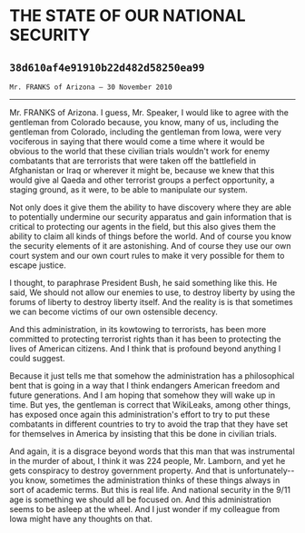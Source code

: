 # THE STATE OF OUR NATIONAL SECURITY
## `38d610af4e91910b22d482d58250ea99`
`Mr. FRANKS of Arizona — 30 November 2010`

---


Mr. FRANKS of Arizona. I guess, Mr. Speaker, I would like to agree 
with the gentleman from Colorado because, you know, many of us, 
including the gentleman from Colorado, including the gentleman from 
Iowa, were very vociferous in saying that there would come a time where 
it would be obvious to the world that these civilian trials wouldn't 
work for enemy combatants that are terrorists that were taken off the 
battlefield in Afghanistan or Iraq or wherever it might be, because we 
knew that this would give al Qaeda and other terrorist groups a perfect 
opportunity, a staging ground, as it were, to be able to manipulate our 
system.

Not only does it give them the ability to have discovery where they 
are able to potentially undermine our security apparatus and gain 
information that is critical to protecting our agents in the field, but 
this also gives them the ability to claim all kinds of things before 
the world. And of course you know the security elements of it are 
astonishing. And of course they use our own court system and our own 
court rules to make it very possible for them to escape justice.

I thought, to paraphrase President Bush, he said something like this. 
He said, We should not allow our enemies to use, to destroy liberty by 
using the forums of liberty to destroy liberty itself. And the reality 
is is that sometimes we can become victims of our own ostensible 
decency.

And this administration, in its kowtowing to terrorists, has been 
more committed to protecting terrorist rights than it has been to 
protecting the lives of American citizens. And I think that is profound 
beyond anything I could suggest.



Because it just tells me that somehow the administration has a 
philosophical bent that is going in a way that I think endangers 
American freedom and future generations. And I am hoping that somehow 
they will wake up in time. But yes, the gentleman is correct that 
WikiLeaks, among other things, has exposed once again this 
administration's effort to try to put these combatants in different 
countries to try to avoid the trap that they have set for themselves in 
America by insisting that this be done in civilian trials.

And again, it is a disgrace beyond words that this man that was 
instrumental in the murder of about, I think it was 224 people, Mr. 
Lamborn, and yet he gets conspiracy to destroy government property. And 
that is unfortunately--you know, sometimes the administration thinks of 
these things always in sort of academic terms. But this is real life. 
And national security in the 9/11 age is something we should all be 
focused on. And this administration seems to be asleep at the wheel. 
And I just wonder if my colleague from Iowa might have any thoughts on 
that.